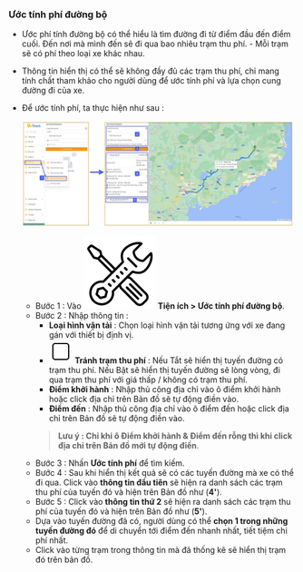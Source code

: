 <div id = "toll-station">
</div>

###  Ước tính phí đường bộ
- Ước phí tính đường bộ có thể hiểu là tìm đường đi từ điểm đầu đến điểm cuối. Đến nơi mà mình đến sẽ đi qua bao nhiêu trạm thu phí. - Mỗi trạm sẽ có phí theo loại xe khác nhau. 
- Thông tin hiển thị có thể sẽ không đầy đủ các trạm thu phí, chỉ mang tính chất tham khảo cho người dùng để ước tính phí và  lựa chọn cung đường đi của xe.
- Để ước tính phí, ta thực hiện như sau :
   
     <span style="display:block;text-align:left">![Manage device ](/docs/assets/images/web-interface/toll-station/estimated-road-toll.jpg)

  - Bước 1 : Vào **<span class="icon-left svg-filter-tick">![Ok](/docs/assets/images/web-interface/icon/SVG/icons8-maintenance.svg) Tiện ích > Ước tính phí đường bộ**.
  - Bước 2 : Nhập thông tin :
    - **Loại hình vận tải** : Chọn loại hình vận tải tương ứng với xe đang gán với thiết bị định vị.
    - **<span class="icon-left svg-filter-tick">![Ok](/docs/assets/images/web-interface/icon/SVG/checkbox-empty-svgrepo-com.svg) Tránh trạm thu phí**  : Nếu Tắt sẽ hiển thị tuyến đường có trạm thu phí. Nếu Bật sẽ hiển thị tuyến đường sẽ lòng vòng, đi qua trạm thu phí với giá thấp / không có trạm thu phí.
    - **Điểm khởi hành** : Nhập thủ công địa chỉ  vào ô  điểm khởi hành hoặc click địa chỉ trên Bản đồ sẽ tự động điền vào.
    - **Điểm đến** : Nhập thủ công địa chỉ  vào ô  điểm đến hoặc click địa chỉ trên Bản đồ sẽ tự động điền vào.
    > **Lưu ý : Chỉ khi ô Điểm khởi hành & Điểm đến rỗng thì khi click địa chỉ trên Bản đồ mới tự động điền**.
  - Bước 3 : Nhấn **Ước tính phí** để tìm kiếm.
  - Bước 4 : Sau khi hiển thị kết quả sẽ có các tuyến đường mà xe có thể đi qua. Click vào **thông tin đầu tiên** sẽ hiện ra danh sách các trạm thu phí của tuyến đó và hiện trên Bản đồ như (**4'**).
  - Bước 5 : Click vào **thông tin thứ 2** sẽ hiện ra danh sách các trạm thu phí của tuyến đó và hiện trên Bản đồ như (**5'**).
  - Dựa vào tuyến đường đã có, người dùng có thể **chọn 1 trong những tuyến đường đó** để di chuyển tới điểm đến nhanh nhất, tiết tiệm chi phí nhất.
  - Click vào từng trạm trong thông tin mà đã thống kê sẽ hiển thị trạm đó trên bản đồ.
